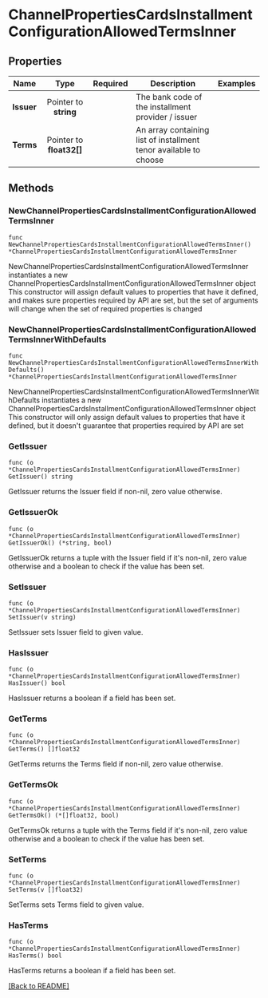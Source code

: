 # ChannelPropertiesCardsInstallmentConfigurationAllowedTermsInner


## Properties
| Name | Type | Required | Description | Examples |
|------------|:-------------:|:-------------:|-------------|:-------------:|
| **Issuer** | Pointer to **string** |  | The bank code of the installment provider / issuer |  |
| **Terms** | Pointer to **float32[]** |  | An array containing list of installment tenor available to choose |  |

## Methods

### NewChannelPropertiesCardsInstallmentConfigurationAllowedTermsInner

`func NewChannelPropertiesCardsInstallmentConfigurationAllowedTermsInner() *ChannelPropertiesCardsInstallmentConfigurationAllowedTermsInner`

NewChannelPropertiesCardsInstallmentConfigurationAllowedTermsInner instantiates a new ChannelPropertiesCardsInstallmentConfigurationAllowedTermsInner object
This constructor will assign default values to properties that have it defined,
and makes sure properties required by API are set, but the set of arguments
will change when the set of required properties is changed

### NewChannelPropertiesCardsInstallmentConfigurationAllowedTermsInnerWithDefaults

`func NewChannelPropertiesCardsInstallmentConfigurationAllowedTermsInnerWithDefaults() *ChannelPropertiesCardsInstallmentConfigurationAllowedTermsInner`

NewChannelPropertiesCardsInstallmentConfigurationAllowedTermsInnerWithDefaults instantiates a new ChannelPropertiesCardsInstallmentConfigurationAllowedTermsInner object
This constructor will only assign default values to properties that have it defined,
but it doesn't guarantee that properties required by API are set

### GetIssuer

`func (o *ChannelPropertiesCardsInstallmentConfigurationAllowedTermsInner) GetIssuer() string`

GetIssuer returns the Issuer field if non-nil, zero value otherwise.

### GetIssuerOk

`func (o *ChannelPropertiesCardsInstallmentConfigurationAllowedTermsInner) GetIssuerOk() (*string, bool)`

GetIssuerOk returns a tuple with the Issuer field if it's non-nil, zero value otherwise
and a boolean to check if the value has been set.

### SetIssuer

`func (o *ChannelPropertiesCardsInstallmentConfigurationAllowedTermsInner) SetIssuer(v string)`

SetIssuer sets Issuer field to given value.

### HasIssuer

`func (o *ChannelPropertiesCardsInstallmentConfigurationAllowedTermsInner) HasIssuer() bool`

HasIssuer returns a boolean if a field has been set.

### GetTerms

`func (o *ChannelPropertiesCardsInstallmentConfigurationAllowedTermsInner) GetTerms() []float32`

GetTerms returns the Terms field if non-nil, zero value otherwise.

### GetTermsOk

`func (o *ChannelPropertiesCardsInstallmentConfigurationAllowedTermsInner) GetTermsOk() (*[]float32, bool)`

GetTermsOk returns a tuple with the Terms field if it's non-nil, zero value otherwise
and a boolean to check if the value has been set.

### SetTerms

`func (o *ChannelPropertiesCardsInstallmentConfigurationAllowedTermsInner) SetTerms(v []float32)`

SetTerms sets Terms field to given value.

### HasTerms

`func (o *ChannelPropertiesCardsInstallmentConfigurationAllowedTermsInner) HasTerms() bool`

HasTerms returns a boolean if a field has been set.


[[Back to README]](../../README.md)


